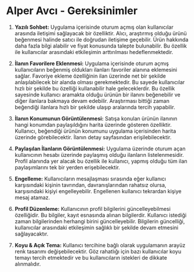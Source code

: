 # Alper Avcı - Gereksinimler

1. **Yazılı Sohbet:** Uygulama içerisinde oturum açmış olan kullanıcılar arasında iletişimi sağlayacak bir özelliktir. Alıcı, araştırmış olduğu ürünü beğenmesi halinde satıcı ile doğrudan iletişime geçebilir. Ürün hakkında daha fazla bilgi alabilir ve fiyat konusunda talepte bulunabilir. Bu özellik ile kullanıcılar arasındaki etkileşimin arttırılması hedeflenmektedir.

2. **İlanın Favorilere Eklenmesi:** Uygulama içerisinde oturum açmış kullanıcıların beğenmiş oldukları ilanları favoriler alanına eklemesini sağlar. Favoriye ekleme özelliğinin ilan üzerinde net bir şekilde anlaşılabilecek bir alanda olması gerekmektedir. Bu sayede kullanıcılar hızlı bir şekilde bu özelliği kullanabilir hale geleceklerdir. Bu özellik sayesinde kullanıcı aramakta olduğu ürünün bir ilanını beğenebilir ve diğer ilanlara bakmaya devam edebilir. Araştırması bittiği zaman beğendiği ilanlara hızlı bir şekilde ulaşıp aralarında tercih yapabilir.

3. **İlanın Konumunun Görüntülenmesi:** Satışa konulan ürünün ilanının hangi konumdan paylaşıldığını harita üzerinde gösteren özelliktir. Kullanıcı, beğendiği ürünün konumunu uygulama içerisinden harita üzerinde görebilecektir. İlanın detay sayfasından erişilebilecektir.

4. **Paylaşılan İlanların Görüntülenmesi:** Uygulama üzerinde oturum açan kullanıcının hesabı üzerinde paylaşmış olduğu ilanların listelenmesidir. Profil alanında yer alacak bu özellik ile kullanıcı, yapmış olduğu tüm ilan paylaşımlarını tek bir yerden erişebilecektir.

5. **Engelleme:** Kullanıcıların mesajlaşması sırasında eğer kullanıcı karşısındaki kişinin tavrından, davranışlarından rahatsız olursa, karşısındaki kişiyi engelleyebilir. Engellenen kullanıcı tekrardan kişiye mesaj atamaz.

6. **Profil Düzenleme:** Kullanıcının profil bilgilerini güncelleyebilmesi özelliğidir. Bu bilgiler, kayıt esnasında alınan bilgilerdir. Kullanıcı istediği zaman bilgilerinden herhangi birini güncelleyebilir. Bilgilerin güncelliği, kullanıcılar arasındaki etkileşimin sağlıklı bir şekilde devam etmesini sağlayacaktır.

7. **Koyu & Açık Tema:** Kullanıcı tercihine bağlı olarak uygulamanın arayüz renk tasarımı değişebilecektir. Göz rahatlığı için bazı kullanıcılar koyu temayı tercih etmektedir ve bu kullanıcıların istekleri de dikkate alınmalıdır.